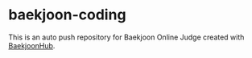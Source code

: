 # baekjoon-coding
This is an auto push repository for Baekjoon Online Judge created with [BaekjoonHub](https://github.com/BaekjoonHub/BaekjoonHub).
